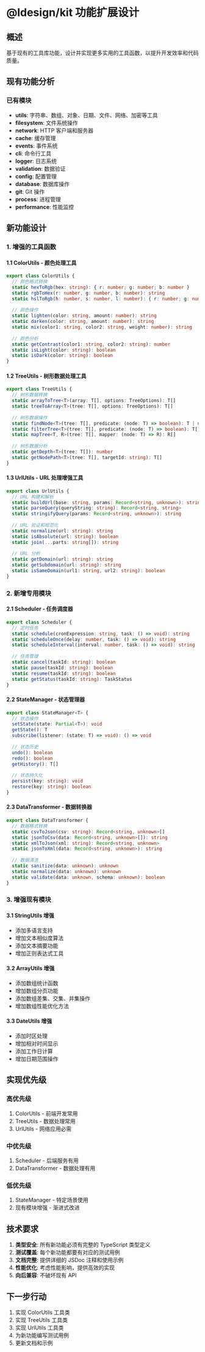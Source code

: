 # @ldesign/kit 功能扩展设计

## 概述

基于现有的工具库功能，设计并实现更多实用的工具函数，以提升开发效率和代码质量。

## 现有功能分析

### 已有模块
- **utils**: 字符串、数组、对象、日期、文件、网络、加密等工具
- **filesystem**: 文件系统操作
- **network**: HTTP 客户端和服务器
- **cache**: 缓存管理
- **events**: 事件系统
- **cli**: 命令行工具
- **logger**: 日志系统
- **validation**: 数据验证
- **config**: 配置管理
- **database**: 数据库操作
- **git**: Git 操作
- **process**: 进程管理
- **performance**: 性能监控

## 新功能设计

### 1. 增强的工具函数

#### 1.1 ColorUtils - 颜色处理工具
```typescript
export class ColorUtils {
  // 颜色格式转换
  static hexToRgb(hex: string): { r: number; g: number; b: number }
  static rgbToHex(r: number, g: number, b: number): string
  static hslToRgb(h: number, s: number, l: number): { r: number; g: number; b: number }
  
  // 颜色操作
  static lighten(color: string, amount: number): string
  static darken(color: string, amount: number): string
  static mix(color1: string, color2: string, weight: number): string
  
  // 颜色分析
  static getContrast(color1: string, color2: string): number
  static isLight(color: string): boolean
  static isDark(color: string): boolean
}
```

#### 1.2 TreeUtils - 树形数据处理工具
```typescript
export class TreeUtils {
  // 树形数据转换
  static arrayToTree<T>(array: T[], options: TreeOptions): T[]
  static treeToArray<T>(tree: T[], options: TreeOptions): T[]
  
  // 树形数据操作
  static findNode<T>(tree: T[], predicate: (node: T) => boolean): T | null
  static filterTree<T>(tree: T[], predicate: (node: T) => boolean): T[]
  static mapTree<T, R>(tree: T[], mapper: (node: T) => R): R[]
  
  // 树形数据分析
  static getDepth<T>(tree: T[]): number
  static getNodePath<T>(tree: T[], targetId: string): T[]
}
```

#### 1.3 UrlUtils - URL 处理增强工具
```typescript
export class UrlUtils {
  // URL 构建和解析
  static buildUrl(base: string, params: Record<string, unknown>): string
  static parseQuery(queryString: string): Record<string, string>
  static stringifyQuery(params: Record<string, unknown>): string
  
  // URL 验证和规范化
  static normalize(url: string): string
  static isAbsolute(url: string): boolean
  static join(...parts: string[]): string
  
  // URL 分析
  static getDomain(url: string): string
  static getSubdomain(url: string): string
  static isSameDomain(url1: string, url2: string): boolean
}
```

### 2. 新增专用模块

#### 2.1 Scheduler - 任务调度器
```typescript
export class Scheduler {
  // 定时任务
  static schedule(cronExpression: string, task: () => void): string
  static scheduleOnce(delay: number, task: () => void): string
  static scheduleInterval(interval: number, task: () => void): string
  
  // 任务管理
  static cancel(taskId: string): boolean
  static pause(taskId: string): boolean
  static resume(taskId: string): boolean
  static getStatus(taskId: string): TaskStatus
}
```

#### 2.2 StateManager - 状态管理器
```typescript
export class StateManager<T> {
  // 状态操作
  setState(state: Partial<T>): void
  getState(): T
  subscribe(listener: (state: T) => void): () => void
  
  // 状态历史
  undo(): boolean
  redo(): boolean
  getHistory(): T[]
  
  // 状态持久化
  persist(key: string): void
  restore(key: string): boolean
}
```

#### 2.3 DataTransformer - 数据转换器
```typescript
export class DataTransformer {
  // 数据格式转换
  static csvToJson(csv: string): Record<string, unknown>[]
  static jsonToCsv(data: Record<string, unknown>[]): string
  static xmlToJson(xml: string): Record<string, unknown>
  static jsonToXml(data: Record<string, unknown>): string
  
  // 数据清洗
  static sanitize(data: unknown): unknown
  static normalize(data: unknown): unknown
  static validate(data: unknown, schema: unknown): boolean
}
```

### 3. 增强现有模块

#### 3.1 StringUtils 增强
- 添加多语言支持
- 增加文本相似度算法
- 添加文本摘要功能
- 增加正则表达式工具

#### 3.2 ArrayUtils 增强
- 添加数组统计函数
- 增加数组分页功能
- 添加数组差集、交集、并集操作
- 增加数组性能优化方法

#### 3.3 DateUtils 增强
- 添加时区处理
- 增加相对时间显示
- 添加工作日计算
- 增加日期范围操作

## 实现优先级

### 高优先级
1. ColorUtils - 前端开发常用
2. TreeUtils - 数据处理常用
3. UrlUtils - 网络应用必需

### 中优先级
1. Scheduler - 后端服务有用
2. DataTransformer - 数据处理有用

### 低优先级
1. StateManager - 特定场景使用
2. 现有模块增强 - 渐进式改进

## 技术要求

1. **类型安全**: 所有新功能必须有完整的 TypeScript 类型定义
2. **测试覆盖**: 每个新功能都要有对应的测试用例
3. **文档完整**: 提供详细的 JSDoc 注释和使用示例
4. **性能优化**: 考虑性能影响，提供高效的实现
5. **向后兼容**: 不破坏现有 API

## 下一步行动

1. 实现 ColorUtils 工具类
2. 实现 TreeUtils 工具类
3. 实现 UrlUtils 工具类
4. 为新功能编写测试用例
5. 更新文档和示例
